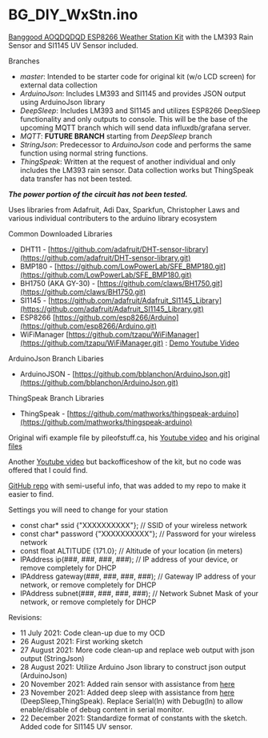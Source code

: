 # BG_DIY_WxStn.ino

[Banggood AOQDQDQD ESP8266 Weather Station Kit](https://www.banggood.com/AOQDQDQD-ESP8266-Weather-Station-Kit-with-Temperature-Humidity-Atmosphetic-Pressure-Light-Sensor-0_96-Display-for-Arduino-IDE-IoT-Starter-p-1751604.html)
with the LM393 Rain Sensor and SI1145 UV Sensor included.

Branches
- *master*: Intended to be starter code for original kit (w/o LCD screen) for external data collection
- *ArduinoJson*: Includes LM393 and SI1145 and provides JSON output using ArduinoJson library
- *DeepSleep*: Includes LM393 and SI1145 and utilizes ESP8266 DeepSleep functionality and only outputs to console.  This
will be the base of the upcoming MQTT branch which will send data influxdb/grafana server.
- *MQTT*: **FUTURE BRANCH** starting from *DeepSleep* branch
- *StringJson*: Predecessor to *ArduinoJson* code and performs the same function using normal string functions.
- *ThingSpeak*: Written at the request of another individual and only includes the LM393 rain sensor.  Data collection works
but ThingSpeak data transfer has not been tested.

***The power portion of the circuit has not been tested.***

Uses libraries from Adafruit, Adi Dax, Sparkfun, Christopher Laws and various individual contributers to the arduino
library ecosystem

Common Downloaded Libraries
- DHT11 - [https://github.com/adafruit/DHT-sensor-library](https://github.com/adafruit/DHT-sensor-library.git)
- BMP180 - [https://github.com/LowPowerLab/SFE_BMP180.git](https://github.com/LowPowerLab/SFE_BMP180.git)
- BH1750 (AKA GY-30) - [https://github.com/claws/BH1750.git](https://github.com/claws/BH1750.git)
- SI1145 - [https://github.com/adafruit/Adafruit_SI1145_Library](https://github.com/adafruit/Adafruit_SI1145_Library.git)
- ESP8266 [https://github.com/esp8266/Arduino](https://github.com/esp8266/Arduino.git)
- WiFiManager [https://github.com/tzapu/WiFiManager](https://github.com/tzapu/WiFiManager.git) : [Demo Youtube Video](https://www.youtube.com/watch?v=Errh7LEEug0)

ArduinoJson Branch Libaries
- ArduinoJSON - [https://github.com/bblanchon/ArduinoJson.git](https://github.com/bblanchon/ArduinoJson.git)

ThingSpeak Branch Libraries
- ThingSpeak - [https://github.com/mathworks/thingspeak-arduino](https://github.com/mathworks/thingspeak-arduino)

Original wifi example file by pileofstuff.ca, his [Youtube video](https://www.youtube.com/watch?v=G_dTu2_HSjk) and his original [files](https://pileofstuff.ca/project_files/banggood_weather_station_kit/)

Another [Youtube video](https://www.youtube.com/watch?v=ONFXzi4LSHk) but backofficeshow of the kit, but no code was offered that I could find.

[GitHub repo](https://github.com/GJKJ/WSKS) with semi-useful info, that was added to my repo to make it easier to find.

Settings you will need to change for your station
- const char* ssid {"XXXXXXXXXX"};       // SSID of your wireless network
- const char* password {"XXXXXXXXXX"};   // Password for your wireless network
- const float ALTITUDE {171.0};          // Altitude of your location (in meters)
- IPAddress ip(###, ###, ###, ###);      // IP address of your device, or remove completely for DHCP
- IPAddress gateway(###, ###, ###, ###); // Gateway IP address of your network, or remove completely for DHCP
- IPAddress subnet(###, ###, ###, ###);  // Network Subnet Mask of your network, or remove completely for DHCP

Revisions:
- 11 July 2021: Code clean-up due to my OCD
- 26 August 2021: First working sketch
- 27 August 2021: More code clean-up and replace web output with json output (StringJson)
- 28 August 2021: Utilize Arduino Json library to construct json output (ArduinoJson)
- 20 November 2021: Added rain sensor with assistance from [here](https://www.youtube.com/watch?v=2layMOhue7M&t)
- 23 November 2021: Added deep sleep with assistance from [here](https://randomnerdtutorials.com/esp8266-deep-sleep-with-arduino-ide/) (DeepSleep,ThingSpeak). Replace Serial(ln) with Debug(ln) to allow enable/disable of debug content in serial monitor.
- 22 December 2021: Standardize format of constants with the sketch.  Added code for SI1145 UV sensor.
